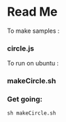 # Read Me

To make samples : 
### circle.js

To run on ubuntu :
### makeCircle.sh


### Get going:

```
sh makeCircle.sh
```
